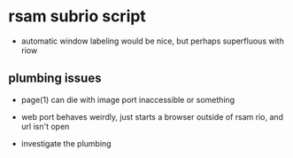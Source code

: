 # rsam subrio script

- automatic window labeling would be nice,
but perhaps superfluous with riow


## plumbing issues

- page(1) can die with image port inaccessible or something

- web port behaves weirdly, just starts a browser outside of rsam rio,
and url isn't open

- investigate the plumbing
